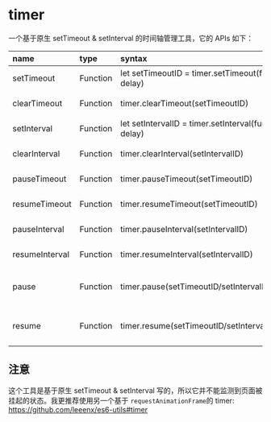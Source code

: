 # timer
一个基于原生 setTimeout & setInterval 的时间轴管理工具，它的 APIs 如下：

| name | type | syntax | detail |
| :-- | :-- | :-- | :-- |
| setTimeout | Function | let setTimeoutID = timer.setTimeout(fun, delay) | 替代原生setTimeout |
| clearTimeout | Function | timer.clearTimeout(setTimeoutID) | 清除timer.setTimeout |
| setInterval | Function | let setIntervalID = timer.setInterval(fun, delay) | 替代原生setInterval |
| clearInterval | Function | timer.clearInterval(setIntervalID) | 清除timer.clearInterval |
| pauseTimeout | Function | timer.pauseTimeout(setTimeoutID) | 暂停指定ID的setTimeout |
| resumeTimeout | Function | timer.resumeTimeout(setTimeoutID) | 恢复指定ID的setTimeout |
| pauseInterval | Function | timer.pauseInterval(setIntervalID) | 暂停指定ID的setInterval |
| resumeInterval | Function | timer.resumeInterval(setIntervalID) | 恢复指定ID的setInterval |
| pause | Function | timer.pause(setTimeoutID/setIntervalID) | 暂停指定ID的计时，如果没指定ID表示暂停所有计时 |
| resume | Function | timer.resume(setTimeoutID/setIntervalID) | 恢复指定ID的计时，如果没指定ID表示恢复所有计时 |

## 注意

这个工具是基于原生 setTimeout & setInterval 写的，所以它并不能监测到页面被挂起的状态。我更推荐使用另一个基于 `requestAnimationFrame`的 timer: https://github.com/leeenx/es6-utils#timer
